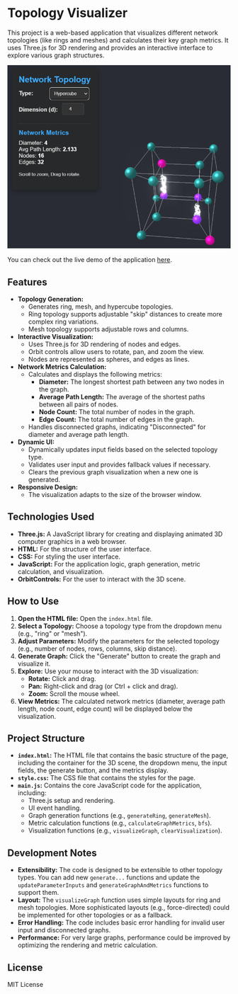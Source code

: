 # Topology Visualizer

This project is a web-based application that visualizes different network topologies (like
rings and meshes) and calculates their key graph metrics. It uses Three.js for 3D
rendering and provides an interactive interface to explore various graph structures.

![Application Screenshot](screenshot.png)

You can check out the live demo of the application
[here](https://jentrialgo.github.io/topo_visualizer/).

## Features

*   **Topology Generation:**
    *   Generates ring, mesh, and hypercube topologies.
    *   Ring topology supports adjustable "skip" distances to create more complex ring variations.
    *   Mesh topology supports adjustable rows and columns.
*   **Interactive Visualization:**
    *   Uses Three.js for 3D rendering of nodes and edges.
    *   Orbit controls allow users to rotate, pan, and zoom the view.
    *   Nodes are represented as spheres, and edges as lines.
*   **Network Metrics Calculation:**
    *   Calculates and displays the following metrics:
        *   **Diameter:** The longest shortest path between any two nodes in the graph.
        *   **Average Path Length:** The average of the shortest paths between all pairs of nodes.
        *   **Node Count:** The total number of nodes in the graph.
        *   **Edge Count:** The total number of edges in the graph.
    *   Handles disconnected graphs, indicating "Disconnected" for diameter and average path length.
*   **Dynamic UI:**
    *   Dynamically updates input fields based on the selected topology type.
    *   Validates user input and provides fallback values if necessary.
    *   Clears the previous graph visualization when a new one is generated.
* **Responsive Design:**
    * The visualization adapts to the size of the browser window.

## Technologies Used

*   **Three.js:** A JavaScript library for creating and displaying animated 3D computer graphics in a web browser.
*   **HTML:** For the structure of the user interface.
*   **CSS:** For styling the user interface.
*   **JavaScript:** For the application logic, graph generation, metric calculation, and
    visualization.
* **OrbitControls:** For the user to interact with the 3D scene.

## How to Use

1.  **Open the HTML file:** Open the `index.html` file.
2.  **Select a Topology:** Choose a topology type from the dropdown menu (e.g., "ring" or
    "mesh").
3.  **Adjust Parameters:** Modify the parameters for the selected topology (e.g., number
    of nodes, rows, columns, skip distance).
4.  **Generate Graph:** Click the "Generate" button to create the graph and visualize it.
5.  **Explore:** Use your mouse to interact with the 3D visualization:
    *   **Rotate:** Click and drag.
    *   **Pan:** Right-click and drag (or Ctrl + click and drag).
    *   **Zoom:** Scroll the mouse wheel.
6.  **View Metrics:** The calculated network metrics (diameter, average path length, node
    count, edge count) will be displayed below the visualization.

## Project Structure

*   **`index.html`:** The HTML file that contains the basic structure of the page,
    including the container for the 3D scene, the dropdown menu, the input fields, the
    generate button, and the metrics display.
*   **`style.css`:** The CSS file that contains the styles for the page.
*   **`main.js`:** Contains the core JavaScript code for the application, including:
    *   Three.js setup and rendering.
    *   UI event handling.
    *   Graph generation functions (e.g., `generateRing`, `generateMesh`).
    *   Metric calculation functions (e.g., `calculateGraphMetrics`, `bfs`).
    *   Visualization functions (e.g., `visualizeGraph`, `clearVisualization`).

## Development Notes

*   **Extensibility:** The code is designed to be extensible to other topology types. You
    can add new `generate...` functions and update the `updateParameterInputs` and
    `generateGraphAndMetrics` functions to support them.
*   **Layout:** The `visualizeGraph` function uses simple layouts for ring and mesh
    topologies. More sophisticated layouts (e.g., force-directed) could be implemented for
    other topologies or as a fallback.
*   **Error Handling:** The code includes basic error handling for invalid user input and
    disconnected graphs.
*   **Performance:** For very large graphs, performance could be improved by optimizing
    the rendering and metric calculation.

## License

MIT License
